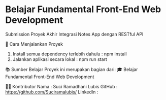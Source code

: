 # Belajar Fundamental Front-End Web Development
Submission Proyek Akhir Integrasi Notes App dengan RESTful API

🚧 Cara Menjalankan Proyek
1. Install semua dependency terlebih dahulu : npm install
2. Jalankan aplikasi secara lokal : npm run start

📚 Sumber Belajar
Proyek ini merupakan bagian dari:
🎓 Belajar Fundamental Front-End Web Development

🧑‍💻 Kontributor
Nama : Suci Ramadhani Lubis
GitHub : https://github.com/Suciramalubis/
LinkedIn : 

